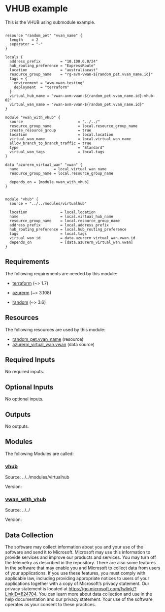<!-- BEGIN_TF_DOCS -->
# VHUB example

This is the VHUB using submodule example.

```hcl

resource "random_pet" "vvan_name" {
  length    = 2
  separator = "-"
}

locals {
  address_prefix         = "10.100.0.0/24"
  hub_routing_preference = "ExpressRoute"
  location               = "australiaeast"
  resource_group_name    = "rg-avm-vwan-${random_pet.vvan_name.id}"
  tags = {
    environment = "avm-vwan-testing"
    deployment  = "terraform"
  }
  virtual_hub_name = "vwan-avm-vwan-${random_pet.vvan_name.id}-vhub-02"
  virtual_wan_name = "vwan-avm-vwan-${random_pet.vvan_name.id}"
}

module "vwan_with_vhub" {
  source                         = "../../"
  resource_group_name            = local.resource_group_name
  create_resource_group          = true
  location                       = local.location
  virtual_wan_name               = local.virtual_wan_name
  allow_branch_to_branch_traffic = true
  type                           = "Standard"
  virtual_wan_tags               = local.tags
}

data "azurerm_virtual_wan" "vwan" {
  name                = local.virtual_wan_name
  resource_group_name = local.resource_group_name

  depends_on = [module.vwan_with_vhub]
}


module "vhub" {
  source = "../../modules/virtualhub"

  location               = local.location
  name                   = local.virtual_hub_name
  resource_group_name    = local.resource_group_name
  address_prefix         = local.address_prefix
  hub_routing_preference = local.hub_routing_preference
  tags                   = local.tags
  virtual_wan_id         = data.azurerm_virtual_wan.vwan.id
  depends_on             = [data.azurerm_virtual_wan.vwan]
}
```

<!-- markdownlint-disable MD033 -->
## Requirements

The following requirements are needed by this module:

- <a name="requirement_terraform"></a> [terraform](#requirement\_terraform) (~> 1.7)

- <a name="requirement_azurerm"></a> [azurerm](#requirement\_azurerm) (~> 3.108)

- <a name="requirement_random"></a> [random](#requirement\_random) (~> 3.6)

## Resources

The following resources are used by this module:

- [random_pet.vvan_name](https://registry.terraform.io/providers/hashicorp/random/latest/docs/resources/pet) (resource)
- [azurerm_virtual_wan.vwan](https://registry.terraform.io/providers/hashicorp/azurerm/latest/docs/data-sources/virtual_wan) (data source)

<!-- markdownlint-disable MD013 -->
## Required Inputs

No required inputs.

## Optional Inputs

No optional inputs.

## Outputs

No outputs.

## Modules

The following Modules are called:

### <a name="module_vhub"></a> [vhub](#module\_vhub)

Source: ../../modules/virtualhub

Version:

### <a name="module_vwan_with_vhub"></a> [vwan\_with\_vhub](#module\_vwan\_with\_vhub)

Source: ../../

Version:

<!-- markdownlint-disable-next-line MD041 -->
## Data Collection

The software may collect information about you and your use of the software and send it to Microsoft. Microsoft may use this information to provide services and improve our products and services. You may turn off the telemetry as described in the repository. There are also some features in the software that may enable you and Microsoft to collect data from users of your applications. If you use these features, you must comply with applicable law, including providing appropriate notices to users of your applications together with a copy of Microsoft’s privacy statement. Our privacy statement is located at <https://go.microsoft.com/fwlink/?LinkID=824704>. You can learn more about data collection and use in the help documentation and our privacy statement. Your use of the software operates as your consent to these practices.
<!-- END_TF_DOCS -->